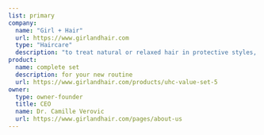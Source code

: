 ```yaml
---
list: primary
company:
  name: "Girl + Hair"
  url: https://www.girlandhair.com
  type: "Haircare"
  description: "to treat natural or relaxed hair in protective styles, naturally"
product:
  name: complete set
  description: for your new routine
  url: https://www.girlandhair.com/products/uhc-value-set-5
owner:
  type: owner-founder
  title: CEO
  name: Dr. Camille Verovic
  url: https://www.girlandhair.com/pages/about-us
---
```

